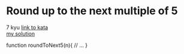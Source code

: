 # Round up to the next multiple of 5
7 kyu
[link to kata](https://www.codewars.com/kata/55d1d6d5955ec6365400006d/train/javascript)
<br>
[my solution](./kata.js)

function roundToNext5(n){
  // ...
}